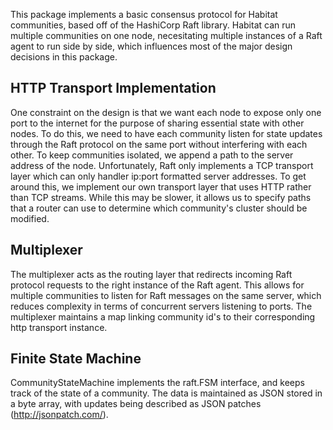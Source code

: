 This package implements a basic consensus protocol for Habitat communities, based off of the HashiCorp Raft library. Habitat can run multiple communities on one node, necesitating multiple instances of a Raft agent to run side by side, which influences most of the major design decisions in this package.

## HTTP Transport Implementation
One constraint on the design is that we want each node to expose only one port to the internet for the purpose of sharing essential state with other nodes. To do this, we need to have each community listen for state updates through the Raft protocol on the same port without interfering with each other. To keep communities isolated, we append a path to the server address of the node. Unfortunately, Raft only implements a TCP transport layer which can only handler ip:port formatted server addresses. To get around this, we implement our own transport layer that uses HTTP rather than TCP streams. While this may be slower, it allows us to specify paths that a router can use to determine which community's cluster should be modified.

## Multiplexer
The multiplexer acts as the routing layer that redirects incoming Raft protocol requests to the right instance of the Raft agent. This allows for multiple communities to listen for Raft messages on the same server, which reduces complexity in terms of concurrent servers listening to ports. The multiplexer maintains a map linking community id's to their corresponding http transport instance.

## Finite State Machine
CommunityStateMachine implements the raft.FSM interface, and keeps track of the state of a community. The data is maintained as JSON stored in a byte array, with updates being described as JSON patches (http://jsonpatch.com/).